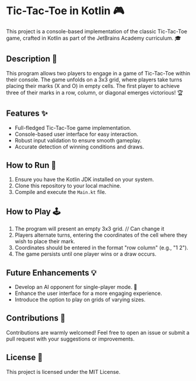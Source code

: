 # Tic-Tac-Toe in Kotlin 🎮

This project is a console-based implementation of the classic Tic-Tac-Toe game, crafted in Kotlin as part of the JetBrains Academy curriculum. 🎓

## Description 📝

This program allows two players to engage in a game of Tic-Tac-Toe within their console. The game unfolds on a 3x3 grid, where players take turns placing their marks (X and O) in empty cells. The first player to achieve three of their marks in a row, column, or diagonal emerges victorious! 🏆

## Features ✨

*  Full-fledged Tic-Tac-Toe game implementation.
*  Console-based user interface for easy interaction.
*  Robust input validation to ensure smooth gameplay.
*  Accurate detection of winning conditions and draws.

## How to Run 🚀

1. Ensure you have the Kotlin JDK installed on your system.
2. Clone this repository to your local machine.
3. Compile and execute the `Main.kt` file.

## How to Play 🕹️

1. The program will present an empty 3x3 grid. // Can change it
2. Players alternate turns, entering the coordinates of the cell where they wish to place their mark.
3. Coordinates should be entered in the format "row column" (e.g., "1 2").
4. The game persists until one player wins or a draw occurs.


## Future Enhancements 💡

*  Develop an AI opponent for single-player mode. 🤖
*  Enhance the user interface for a more engaging experience.
*  Introduce the option to play on grids of varying sizes. 

## Contributions 🤝

Contributions are warmly welcomed! Feel free to open an issue or submit a pull request with your suggestions or improvements.

## License 📜

This project is licensed under the MIT License.
